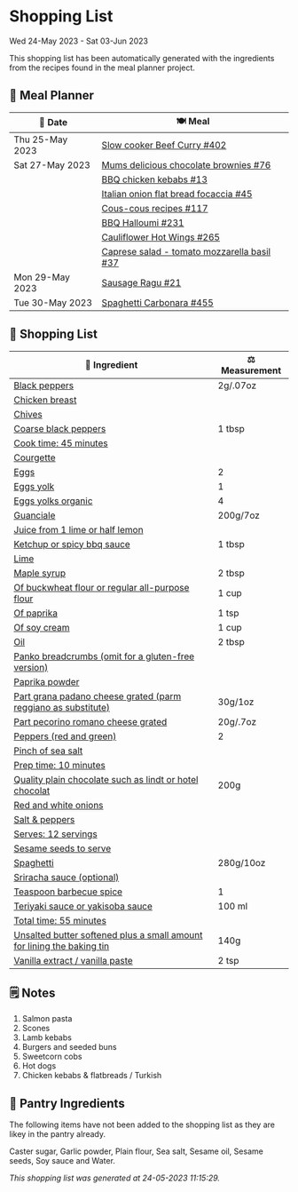 # Shopping List

Wed 24-May 2023 - Sat 03-Jun 2023

This shopping list has been automatically generated with the ingredients from the recipes found in the meal planner project.

## 📅 Meal Planner

|📅 Date| 🍽️ Meal|
|----|----|
|Thu 25-May 2023|[Slow cooker Beef Curry #402](https://github.com/jcallaghan/The-Cookbook/issues/402)|
|Sat 27-May 2023|[Mums delicious chocolate brownies #76](https://github.com/jcallaghan/The-Cookbook/issues/76)|
||[BBQ chicken kebabs #13](https://github.com/jcallaghan/The-Cookbook/issues/13)|
||[Italian onion flat bread focaccia #45](https://github.com/jcallaghan/The-Cookbook/issues/45)|
||[Cous-cous recipes #117](https://github.com/jcallaghan/The-Cookbook/issues/117)|
||[BBQ Halloumi #231](https://github.com/jcallaghan/The-Cookbook/issues/231)|
||[Cauliflower Hot Wings #265](https://github.com/jcallaghan/The-Cookbook/issues/265)|
||[Caprese salad - tomato mozzarella basil #37](https://github.com/jcallaghan/The-Cookbook/issues/37)|
|Mon 29-May 2023|[Sausage Ragu #21](https://github.com/jcallaghan/The-Cookbook/issues/21)|
|Tue 30-May 2023|[Spaghetti Carbonara #455](https://github.com/jcallaghan/The-Cookbook/issues/455)|

## 🛒 Shopping List

| 🍌 Ingredient| ⚖️ Measurement|
|----------|-----------|
|[Black peppers](https://www.sainsburys.co.uk/gol-ui/SearchResults/Black%20peppers)|2g/.07oz|
|[Chicken breast](https://www.sainsburys.co.uk/gol-ui/SearchResults/Chicken%20breast)||
|[Chives](https://www.sainsburys.co.uk/gol-ui/SearchResults/Chives)||
|[Coarse black peppers](https://www.sainsburys.co.uk/gol-ui/SearchResults/Coarse%20black%20peppers)|1 tbsp|
|[Cook time:  45 minutes](https://www.sainsburys.co.uk/gol-ui/SearchResults/Cook%20time:%20%2045%20minutes)||
|[Courgette](https://www.sainsburys.co.uk/gol-ui/SearchResults/Courgette)||
|[Eggs](https://www.sainsburys.co.uk/gol-ui/SearchResults/Eggs)|2|
|[Eggs yolk](https://www.sainsburys.co.uk/gol-ui/SearchResults/Eggs%20yolk)|1|
|[Eggs yolks organic](https://www.sainsburys.co.uk/gol-ui/SearchResults/Eggs%20yolks%20organic)|4|
|[Guanciale](https://www.sainsburys.co.uk/gol-ui/SearchResults/Guanciale)|200g/7oz|
|[Juice from 1 lime or half lemon](https://www.sainsburys.co.uk/gol-ui/SearchResults/Juice%20from%201%20lime%20or%20half%20lemon)||
|[Ketchup or spicy bbq sauce](https://www.sainsburys.co.uk/gol-ui/SearchResults/Ketchup%20or%20spicy%20bbq%20sauce)|1 tbsp|
|[Lime](https://www.sainsburys.co.uk/gol-ui/SearchResults/Lime)||
|[Maple syrup](https://www.sainsburys.co.uk/gol-ui/SearchResults/Maple%20syrup)|2 tbsp|
|[Of buckwheat flour or regular all-purpose flour](https://www.sainsburys.co.uk/gol-ui/SearchResults/Of%20buckwheat%20flour%20or%20regular%20all-purpose%20flour)|1 cup|
|[Of paprika](https://www.sainsburys.co.uk/gol-ui/SearchResults/Of%20paprika)|1 tsp|
|[Of soy cream](https://www.sainsburys.co.uk/gol-ui/SearchResults/Of%20soy%20cream)|1 cup|
|[Oil](https://www.sainsburys.co.uk/gol-ui/SearchResults/Oil)|2 tbsp|
|[Panko breadcrumbs (omit for a gluten-free version)](https://www.sainsburys.co.uk/gol-ui/SearchResults/Panko%20breadcrumbs%20(omit%20for%20a%20gluten-free%20version))||
|[Paprika powder](https://www.sainsburys.co.uk/gol-ui/SearchResults/Paprika%20powder)||
|[Part grana padano cheese grated (parm reggiano as substitute)](https://www.sainsburys.co.uk/gol-ui/SearchResults/Part%20grana%20padano%20cheese%20grated%20(parm%20reggiano%20as%20substitute))|30g/1oz|
|[Part pecorino romano cheese grated](https://www.sainsburys.co.uk/gol-ui/SearchResults/Part%20pecorino%20romano%20cheese%20grated)|20g/.7oz|
|[Peppers (red and green)](https://www.sainsburys.co.uk/gol-ui/SearchResults/Peppers%20(red%20and%20green))|2|
|[Pinch of sea salt](https://www.sainsburys.co.uk/gol-ui/SearchResults/Pinch%20of%20sea%20salt)||
|[Prep time: 10 minutes](https://www.sainsburys.co.uk/gol-ui/SearchResults/Prep%20time:%2010%20minutes)||
|[Quality plain chocolate such as lindt or hotel chocolat](https://www.sainsburys.co.uk/gol-ui/SearchResults/Quality%20plain%20chocolate%20such%20as%20lindt%20or%20hotel%20chocolat)|200g|
|[Red and white onions](https://www.sainsburys.co.uk/gol-ui/SearchResults/Red%20and%20white%20onions)||
|[Salt & peppers](https://www.sainsburys.co.uk/gol-ui/SearchResults/Salt%20&%20peppers)||
|[Serves: 12 servings](https://www.sainsburys.co.uk/gol-ui/SearchResults/Serves:%2012%20servings)||
|[Sesame seeds to serve](https://www.sainsburys.co.uk/gol-ui/SearchResults/Sesame%20seeds%20to%20serve)||
|[Spaghetti](https://www.sainsburys.co.uk/gol-ui/SearchResults/Spaghetti)|280g/10oz|
|[Sriracha sauce (optional)](https://www.sainsburys.co.uk/gol-ui/SearchResults/Sriracha%20sauce%20(optional))||
|[Teaspoon barbecue spice](https://www.sainsburys.co.uk/gol-ui/SearchResults/Teaspoon%20barbecue%20spice)|1|
|[Teriyaki sauce or yakisoba sauce](https://www.sainsburys.co.uk/gol-ui/SearchResults/Teriyaki%20sauce%20or%20yakisoba%20sauce)|100 ml|
|[Total time: 55 minutes](https://www.sainsburys.co.uk/gol-ui/SearchResults/Total%20time:%2055%20minutes)||
|[Unsalted butter softened plus a small amount for lining the baking tin](https://www.sainsburys.co.uk/gol-ui/SearchResults/Unsalted%20butter%20softened%20plus%20a%20small%20amount%20for%20lining%20the%20baking%20tin)|140g|
|[Vanilla extract / vanilla paste](https://www.sainsburys.co.uk/gol-ui/SearchResults/Vanilla%20extract%20/%20vanilla%20paste)|2 tsp|

## 🗒️ Notes

1. Salmon pasta
1. Scones
1. Lamb kebabs
1. Burgers and seeded buns
1. Sweetcorn cobs
1. Hot dogs
1. Chicken kebabs & flatbreads / Turkish

## 🏪 Pantry Ingredients

The following items have not been added to the shopping list as they are likey in the pantry already.

Caster sugar, Garlic powder, Plain flour, Sea salt, Sesame oil, Sesame seeds, Soy sauce and Water.


_This shopping list was generated at 24-05-2023 11:15:29._